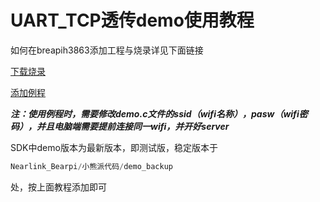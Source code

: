 # UART_TCP透传demo使用教程

如何在breapih3863添加工程与烧录详见下面链接

[下载烧录](https://www.bearpi.cn/core_board/bearpi/pico/h3863/software/%E4%B8%8B%E8%BD%BD%E7%83%A7%E5%BD%95.html)

[添加例程](https://www.bearpi.cn/core_board/bearpi/pico/h3863/software/%E5%88%9B%E5%BB%BA%E7%AC%AC%E4%B8%80%E4%B8%AAHello%20World%E7%9A%84%E5%B7%A5%E7%A8%8B.html)

***注：使用例程时，需要修改demo.c文件的ssid（wifi名称），pasw（wifi密码），并且电脑端需要提前连接同一wifi，并开好server***


SDK中demo版本为最新版本，即测试版，稳定版本于

```powershell
Nearlink_Bearpi/小熊派代码/demo_backup
```

处，按上面教程添加即可
